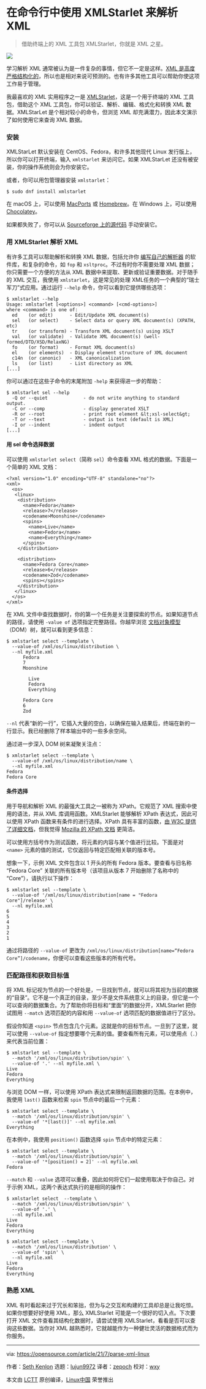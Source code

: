 [#]: subject: "Use XMLStarlet to parse XML in your the Linux terminal"
[#]: via: "https://opensource.com/article/21/7/parse-xml-linux"
[#]: author: "Seth Kenlon https://opensource.com/users/seth"
[#]: collector: "lujun9972"
[#]: translator: "zepoch"
[#]: reviewer: "wxy"
[#]: publisher: " "
[#]: url: " "

在命令行中使用 XMLStarlet 来解析 XML
======

> 借助终端上的 XML 工具包 XMLStarlet，你就是 XML 之星。

![](https://img.linux.net.cn/data/attachment/album/202107/29/091327pgssat1oglrzs73z.jpg)

学习解析 XML 通常被认为是一件复杂的事情，但它不一定是这样。[XML 是高度严格结构化的][2]，所以也是相对来说可预测的。也有许多其他工具可以帮助你使这项工作易于管理。

我最喜欢的 XML 实用程序之一是 [XMLStarlet][3]，这是一个用于终端的 XML 工具包，借助这个 XML 工具包，你可以验证、解析、编辑、格式化和转换 XML 数据。XMLStarLet 是个相对较小的命令，但浏览 XML 却充满潜力，因此本文演示了如何使用它来查询 XML 数据。

### 安装

XMLStarLet 默认安装在 CentOS、Fedora，和许多其他现代 Linux 发行版上，所以你可以打开终端，输入 `xmlstarlet` 来访问它。如果 XMLStarLet 还没有被安装，你的操作系统则会为你安装它。

或者，你可以用包管理器安装 `xmlstarlet`：

```
$ sudo dnf install xmlstarlet
```

在 macOS 上，可以使用 [MacPorts][4] 或 [Homebrew][5]。在 Windows 上，可以使用 [Chocolatey][6]。

如果都失败了，你可以从 [Sourceforge 上的源代码][7] 手动安装它。

### 用 XMLStarlet 解析 XML

有许多工具可以帮助解析和转换 XML 数据，包括允许你 [编写自己的解析器][8] 的软件库，和复杂的命令，如 `fop` 和 `xsltproc`。不过有时你不需要处理 XML 数据；你只需要一个方便的方法从 XML 数据中来提取、更新或验证重要数据。对于随手的 XML 交互，我使用 `xmlstarlet`，这是常见的处理 XML任务的一个典型的“瑞士军刀”式应用。通过运行 `--help` 命令，你可以看到它提供哪些选项：

```
$ xmlstarlet --help
Usage: xmlstarlet [<options>] <command> [<cmd-options>]
where <command> is one of:
  ed    (or edit)      - Edit/Update XML document(s)
  sel   (or select)    - Select data or query XML document(s) (XPATH, etc)
  tr    (or transform) - Transform XML document(s) using XSLT
  val   (or validate)  - Validate XML document(s) (well-formed/DTD/XSD/RelaxNG)
  fo    (or format)    - Format XML document(s)
  el    (or elements)  - Display element structure of XML document
  c14n  (or canonic)   - XML canonicalization
  ls    (or list)      - List directory as XML
[...]
```

你可以通过在这些子命令的末尾附加 `-help` 来获得进一步的帮助：


```
$ xmlstarlet sel --help
  -Q or --quiet             - do not write anything to standard output.
  -C or --comp              - display generated XSLT
  -R or --root              - print root element &lt;xsl-select&gt;
  -T or --text              - output is text (default is XML)
  -I or --indent            - indent output
[...]
```

#### 用 sel 命令选择数据

可以使用 `xmlstarlet select`（简称 `sel`）命令查看 XML 格式的数据。下面是一个简单的 XML 文档：

```
<?xml version="1.0" encoding="UTF-8" standalone="no"?>
<xml>
  <os>
   <linux>
    <distribution>
      <name>Fedora</name>
      <release>7</release>
      <codename>Moonshine</codename>
      <spins>
        <name>Live</name>
        <name>Fedora</name>
        <name>Everything</name>
      </spins>
    </distribution>

    <distribution>
      <name>Fedora Core</name>
      <release>6</release>
      <codename>Zod</codename>
      <spins></spins>
    </distribution>
   </linux>
  </os>    
</xml>
```

在 XML 文件中查找数据时，你的第一个任务是关注要探索的节点。如果知道节点的路径，请使用 `-value of` 选项指定完整路径。你越早浏览 [文档对象模型][9]（DOM）树，就可以看到更多信息：

```
$ xmlstarlet select --template \
  --value-of /xml/os/linux/distribution \
  --nl myfile.xml
      Fedora
      7
      Moonshine
     
        Live
        Fedora
        Everything     
     
      Fedora Core
      6
      Zod
```

`--nl` 代表“新的一行”，它插入大量的空白，以确保在输入结果后，终端在新的一行显示。我已经删除了样本输出中的一些多余空间。

通过进一步深入 DOM 树来凝聚关注点：

```
$ xmlstarlet select --template \
  --value-of /xml/os/linux/distribution/name \
  --nl myfile.xml
Fedora
Fedora Core
```

#### 条件选择

用于导航和解析 XML 的最强大工具之一被称为 XPath。它规范了 XML 搜索中使用的语法，并从 XML 库调用函数。XMLStarlet 能够解析 XPath 表达式，因此可以使用 XPath 函数来有条件的进行选择。XPath 具有丰富的函数，[由 W3C 提供了详细文档][10]，但我觉得 [Mozilla 的 XPath 文档][11] 更简洁。

可以使用方括号作为测试函数，将元素的内容与某个值进行比较。下面是对 `<name>` 元素的值的测试，它仅返回与特定匹配相关联的版本号。

想象一下，示例 XML 文件包含以 1 开头的所有 Fedora 版本。要查看与旧名称 “Fedora Core” 关联的所有版本号（该项目从版本 7 开始删除了名称中的 “Core”），请执行以下操作：

```
$ xmlstarlet sel --template \
  --value-of '/xml/os/linux/distribution[name = "Fedora Core"]/release' \
  --nl myfile.xml
6
5
4
3
2
1
```

通过将路径的 `--value-of` 更改为 `/xml/os/linux/distribution[name=“Fedora Core”]/codename`，你便可以查看这些版本的所有代号。

### 匹配路径和获取目标值

将 XML 标记视为节点的一个好处是，一旦找到节点，就可以将其视为当前的数据的“目录”。它不是一个真正的目录，至少不是文件系统意义上的目录，但它是一个可以查询的数据集合。为了帮助你将目标和“里面”的数据分开，XMLStarlet 把你试图用 `--match` 选项匹配的内容和用 `--value-of` 选项匹配的数据值进行了区分。

假设你知道 `<spin>` 节点包含几个元素。这就是你的目标节点。一旦到了这里，就可以使用 `--value-of` 指定想要哪个元素的值。要查看所有元素，可以使用点（`.`）来代表当前位置：

```
$ xmlstarlet sel --template \
  --match '/xml/os/linux/distribution/spin' \
  --value-of '.' --nl myfile.xml \
Live
Fedora
Everything
```

与浏览 DOM 一样，可以使用 XPath 表达式来限制返回数据的范围。在本例中，我使用 `last()` 函数来检索 `spin` 节点中的最后一个元素：

```
$ xmlstarlet select --template \
  --match '/xml/os/linux/distribution/spin' \
  --value-of '*[last()]' --nl myfile.xml
Everything
```

在本例中，我使用 `position()` 函数选择 `spin` 节点中的特定元素：

```
$ xmlstarlet select --template \
  --match '/xml/os/linux/distribution/spin' \
  --value-of '*[position() = 2]' --nl myfile.xml
Fedora
```

`--match` 和 `--value` 选项可以重叠，因此如何将它们一起使用取决于你自己。对于示例 XML，这两个表达式执行的是相同的操作：

```
$ xmlstarlet select  --template \
  --match '/xml/os/linux/distribution/spin' \
  --value-of '.' \
  --nl myfile.xml
Live
Fedora
Everything     

$ xmlstarlet select --template \
  --match '/xml/os/linux/distribution' \
  --value-of 'spin' \
  --nl myfile.xml
Live
Fedora
Everything
```

### 熟悉 XML

XML 有时看起来过于冗长和笨拙，但为与之交互和构建的工具却总是让我吃惊。如果你想要好好使用 XML，那么 XMLStarlet 可能是一个很好的切入点。下次要打开 XML 文件查看其结构化数据时，请尝试使用 XMLStarlet，看看是否可以查询这些数据。当你对 XML 越熟悉时，它就越能作为一种健壮灵活的数据格式而为你服务。

--------------------------------------------------------------------------------

via: https://opensource.com/article/21/7/parse-xml-linux

作者：[Seth Kenlon][a]
选题：[lujun9972][b]
译者：[zepoch](https://github.com/zepoch)
校对：[wxy](https://github.com/wxy)

本文由 [LCTT](https://github.com/LCTT/TranslateProject) 原创编译，[Linux中国](https://linux.cn/) 荣誉推出

[a]: https://opensource.com/users/seth
[b]: https://github.com/lujun9972
[1]: https://opensource.com/sites/default/files/styles/image-full-size/public/lead-images/linux_penguin_green.png?itok=ENdVzW22 "Penguin with green background"
[2]: https://opensource.com/article/21/6/what-xml
[3]: https://en.wikipedia.org/wiki/XMLStarlet
[4]: https://opensource.com/article/20/11/macports
[5]: https://opensource.com/article/20/6/homebrew-mac
[6]: https://opensource.com/article/20/3/chocolatey
[7]: http://xmlstar.sourceforge.net
[8]: https://opensource.com/article/21/6/parsing-config-files-java
[9]: https://opensource.com/article/21/6/what-xml#dom
[10]: https://www.w3.org/TR/1999/REC-xpath-19991116
[11]: https://developer.mozilla.org/en-US/docs/Web/XPath/Functions

